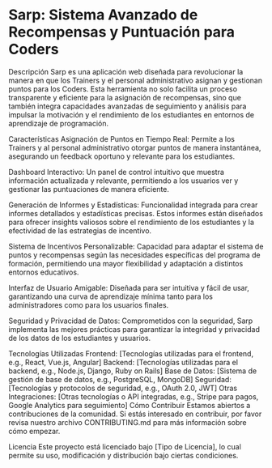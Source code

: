 # Sarp: Sistema Avanzado de Recompensas y Puntuación para Coders
Descripción
Sarp es una aplicación web diseñada para revolucionar la manera en que los Trainers y el personal administrativo asignan y gestionan puntos para los Coders. Esta herramienta no solo facilita un proceso transparente y eficiente para la asignación de recompensas, sino que también integra capacidades avanzadas de seguimiento y análisis para impulsar la motivación y el rendimiento de los estudiantes en entornos de aprendizaje de programación.

Características
Asignación de Puntos en Tiempo Real: Permite a los Trainers y al personal administrativo otorgar puntos de manera instantánea, asegurando un feedback oportuno y relevante para los estudiantes.

Dashboard Interactivo: Un panel de control intuitivo que muestra información actualizada y relevante, permitiendo a los usuarios ver y gestionar las puntuaciones de manera eficiente.

Generación de Informes y Estadísticas: Funcionalidad integrada para crear informes detallados y estadísticas precisas. Estos informes están diseñados para ofrecer insights valiosos sobre el rendimiento de los estudiantes y la efectividad de las estrategias de incentivo.

Sistema de Incentivos Personalizable: Capacidad para adaptar el sistema de puntos y recompensas según las necesidades específicas del programa de formación, permitiendo una mayor flexibilidad y adaptación a distintos entornos educativos.

Interfaz de Usuario Amigable: Diseñada para ser intuitiva y fácil de usar, garantizando una curva de aprendizaje mínima tanto para los administradores como para los usuarios finales.

Seguridad y Privacidad de Datos: Comprometidos con la seguridad, Sarp implementa las mejores prácticas para garantizar la integridad y privacidad de los datos de los estudiantes y usuarios.

Tecnologías Utilizadas
Frontend: [Tecnologías utilizadas para el frontend, e.g., React, Vue.js, Angular]
Backend: [Tecnologías utilizadas para el backend, e.g., Node.js, Django, Ruby on Rails]
Base de Datos: [Sistema de gestión de base de datos, e.g., PostgreSQL, MongoDB]
Seguridad: [Tecnologías y protocolos de seguridad, e.g., OAuth 2.0, JWT]
Otras Integraciones: [Otras tecnologías o API integradas, e.g., Stripe para pagos, Google Analytics para seguimiento]
Cómo Contribuir
Estamos abiertos a contribuciones de la comunidad. Si estás interesado en contribuir, por favor revisa nuestro archivo CONTRIBUTING.md para más información sobre cómo empezar.

Licencia
Este proyecto está licenciado bajo [Tipo de Licencia], lo cual permite su uso, modificación y distribución bajo ciertas condiciones.
